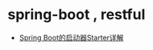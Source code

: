 # spring-boot , restful

* [Spring Boot的启动器Starter详解](http://412887952-qq-com.iteye.com/blog/2294926)